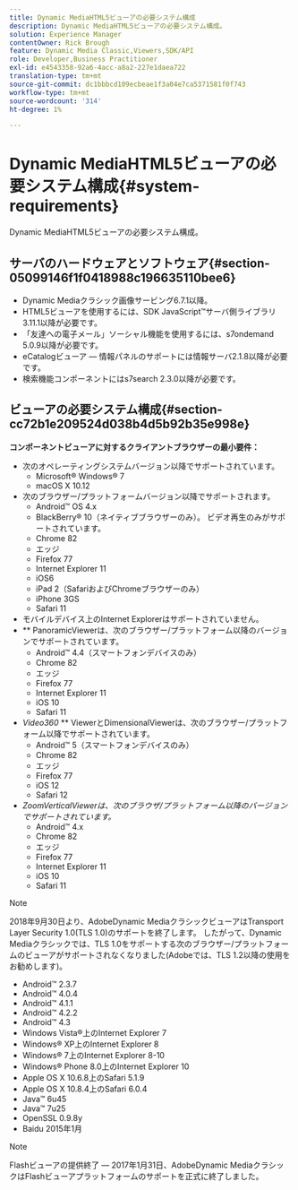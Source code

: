 ```yaml
---
title: Dynamic MediaHTML5ビューアの必要システム構成
description: Dynamic MediaHTML5ビューアの必要システム構成。
solution: Experience Manager
contentOwner: Rick Brough
feature: Dynamic Media Classic,Viewers,SDK/API
role: Developer,Business Practitioner
exl-id: e4543358-92a6-4acc-a8a2-227e1daea722
translation-type: tm+mt
source-git-commit: dc1bbbcd109ecbeae1f3a04e7ca5371581f0f743
workflow-type: tm+mt
source-wordcount: '314'
ht-degree: 1%

---
```


# Dynamic MediaHTML5ビューアの必要システム構成{#system-requirements}

Dynamic MediaHTML5ビューアの必要システム構成。

<!-- Updated April 06, 2021 from https://wiki.corp.adobe.com/pages/viewpage.action?spaceKey=scene7qa&title=s7Viewers%2C+S7SDK%2C+S7OnDemand+Release+Notes - Contact is Sasha -->

## サーバのハードウェアとソフトウェア{#section-05099146f1f0418988c196635110bee6}

* Dynamic Mediaクラシック画像サービング6.7.1以降。
* HTML5ビューアを使用するには、SDK JavaScript™サーバ側ライブラリ3.11.1以降が必要です。
* 「友達への電子メール」ソーシャル機能を使用するには、s7ondemand 5.0.9以降が必要です。
* eCatalogビューア — 情報パネルのサポートには情報サーバ2.1.8以降が必要です。
* 検索機能コンポーネントにはs7search 2.3.0以降が必要です。

## ビューアの必要システム構成{#section-cc72b1e209524d038b4d5b92b35e998e}

**コンポーネントビューアに対するクライアントブラウザーの最小要件：**

* 次のオペレーティングシステムバージョン以降でサポートされています。
   * Microsoft® Windows® 7
   * macOS X 10.12
* 次のブラウザー/プラットフォームバージョン以降でサポートされます。
   * Android™ OS 4.x
   * BlackBerry® 10（ネイティブブラウザーのみ）。 ビデオ再生のみがサポートされています。
   * Chrome 82
   * エッジ
   * Firefox 77
   * Internet Explorer 11
   * iOS6
   * iPad 2（SafariおよびChromeブラウザーのみ）
   * iPhone 3GS
   * Safari 11
* モバイルデバイス上のInternet Explorerはサポートされていません。
* ** PanoramicViewerは、次のブラウザー/プラットフォーム以降のバージョンでサポートされています。
   * Android™ 4.4（スマートフォンデバイスのみ）
   * Chrome 82
   * エッジ
   * Firefox 77
   * Internet Explorer 11
   * iOS 10
   * Safari 11
* *Video360*  ** ViewerとDimensionalViewerは、次のブラウザー/プラットフォーム以降でサポートされています。
   * Android™ 5（スマートフォンデバイスのみ）
   * Chrome 82
   * エッジ
   * Firefox 77
   * iOS 12
   * Safari 12
* *ZoomVerticalViewerは、次のブラウザ/プラットフォーム以降のバージョンでサポートされています。* 
   * Android™ 4.x
   * Chrome 82
   * エッジ
   * Firefox 77
   * Internet Explorer 11
   * iOS 10
   * Safari 11

>[!NOTE]
>
>2018年9月30日より、AdobeDynamic MediaクラシックビューアはTransport Layer Security 1.0(TLS 1.0)のサポートを終了します。 したがって、Dynamic Mediaクラシックでは、TLS 1.0をサポートする次のブラウザー/プラットフォームのビューアがサポートされなくなりました(Adobeでは、TLS 1.2以降の使用をお勧めします)。
>
> * Android™ 2.3.7
> * Android™ 4.0.4
> * Android™ 4.1.1
> * Android™ 4.2.2
> * Android™ 4.3
> * Windows Vista®上のInternet Explorer 7
> * Windows® XP上のInternet Explorer 8
> * Windows® 7上のInternet Explorer 8-10
> * Windows® Phone 8.0上のInternet Explorer 10
> * Apple OS X 10.6.8上のSafari 5.1.9
> * Apple OS X 10.8.4上のSafari 6.0.4
> * Java™ 6u45
> * Java™ 7u25
> * OpenSSL 0.9.8y
> * Baidu 2015年1月


>[!NOTE]
>
>Flashビューアの提供終了 — 2017年1月31日、AdobeDynamic MediaクラシックはFlashビューアプラットフォームのサポートを正式に終了しました。
